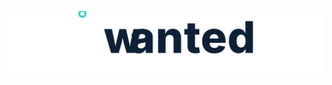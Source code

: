 <p align="center">
  <img src="https://raw.githubusercontent.com/GuitarEmo/wanted_preview-/main/wanted-ring.svg" alt="wanted logo" />
</p>
